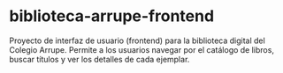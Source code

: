 # biblioteca-arrupe-frontend
Proyecto de interfaz de usuario (frontend) para la biblioteca digital del Colegio Arrupe. Permite a los usuarios navegar por el catálogo de libros, buscar títulos y ver los detalles de cada ejemplar.
